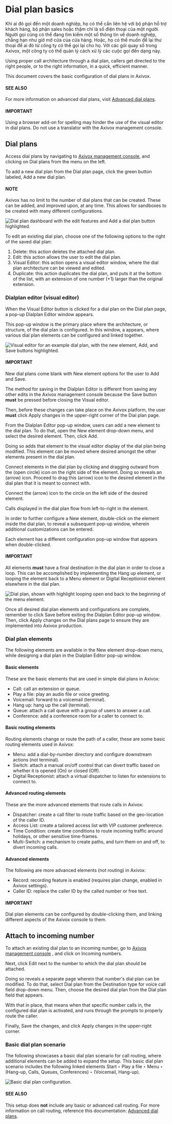 # Dial plan basics

Khi ai đó gọi đến một doanh nghiệp, họ có thể cần liên hệ với bộ phận hỗ trợ khách hàng, bộ phận sales hoặc thậm chí là số điện thoại của một người. Người gọi cũng có thể đang tìm kiếm một số thông tin về doanh nghiệp, chẳng hạn như giờ mở cửa của cửa hàng. Hoặc, họ có thể muốn để lại thư thoại để ai đó từ công ty có thể gọi lại cho họ. Với các gói quay số trong Axivox, một công ty có thể quản lý cách xử lý các cuộc gọi đến dạng này.

Using proper call architecture through a dial plan, callers get directed to the right people, or to
the right information, in a quick, efficient manner.

This document covers the basic configuration of dial plans in Axivox.

#### SEE ALSO
For more information on advanced dial plans, visit [Advanced dial plans](dial_plan_advanced.md).

#### IMPORTANT
Using a browser add-on for spelling may hinder the use of the visual editor in dial plans. Do not
use a translator with the Axivox management console.

<a id="voip-axivox-dial-plans"></a>

## Dial plans

Access dial plans by navigating to [Axivox management console](https://manage.axivox.com), and
clicking on Dial plans from the menu on the left.

To add a new dial plan from the Dial plan page, click the green button labeled,
Add a new dial plan.

#### NOTE
Axivox has no limit to the number of dial plans that can be created. These can be added, and
improved upon, at any time. This allows for sandboxes to be created with many different
configurations.

![Dial plan dashboard with the edit features and Add a dial plan button highlighted.](applications/productivity/voip/axivox/dial_plan_basics/dial-plan-edits.png)

To edit an existing dial plan, choose one of the following options to the right of the saved dial
plan:

1. Delete: this action deletes the attached dial plan.
2. Edit: this action allows the user to edit the dial plan.
3. Visual Editor: this action opens a visual editor window, where the dial plan
   architecture can be viewed and edited.
4. Duplicate: this action duplicates the dial plan, and puts it at the bottom of the
   list, with an extension of one number (+1) larger than the original extension.

### Dialplan editor (visual editor)

When the Visual Editor button is clicked for a dial plan on the Dial plan
page, a pop-up Dialplan Editor window appears.

This pop-up window is the primary place where the architecture, or structure, of the dial plan is
configured. In this window, a  appears, where various dial
plan elements can be configured and linked together.

![Visual editor for an example dial plan, with the new element, Add, and Save buttons
highlighted.](applications/productivity/voip/axivox/dial_plan_basics/dial-plan-visual.png)

#### IMPORTANT
New dial plans come blank with New element options for the user to Add
and Save.

The method for saving in the Dialplan Editor is different from saving any other edits
in the Axivox management console because the Save button **must** be pressed before
closing the Visual editor.

Then, before these changes can take place on the Axivox platform, the user **must** click
Apply changes in the upper-right corner of the Dial plan page.

From the Dialplan Editor pop-up window, users can add a new element to the dial plan. To
do that, open the New element drop-down menu, and select the desired element. Then,
click Add.

Doing so adds that element to the visual editor display of the dial plan being modified. This
element can be moved where desired amongst the other elements present in the dial plan.

Connect elements in the dial plan by clicking and dragging outward from the (open
circle) icon on the right side of the element. Doing so reveals an (arrow) icon.
Proceed to drag this (arrow) icon to the desired element in the dial plan that it is
meant to connect with.

Connect the (arrow) icon to the circle on the left side of the desired element.

Calls displayed in the dial plan flow from left-to-right in the element.

In order to further configure a New element, double-click on the element inside the dial
plan, to reveal a subsequent pop-up window, wherein additional customizations can be entered.

Each element has a different configuration pop-up window that appears when double-clicked.

#### IMPORTANT
All elements **must** have a final destination in the dial plan in order to close a loop. This
can be accomplished by implementing the Hang up element, or looping the element back
to a Menu element or Digital Receptionist element elsewhere in the dial
plan.

![Dial plan, shown with highlight looping open end back to the beginning of the menu
element.](applications/productivity/voip/axivox/dial_plan_basics/loop-back.png)

Once all desired dial plan elements and configurations are complete, remember to click
Save before exiting the Dialplan Editor pop-up window. Then, click
Apply changes on the Dial plans page to ensure they are implemented into
Axivox production.

### Dial plan elements

The following elements are available in the New element drop-down menu, while designing
a dial plan in the Dialplan Editor pop-up window.

#### Basic elements

These are the basic elements that are used in simple dial plans in Axivox:

- Call: call an extension or queue.
- Play a file: play an audio file or voice greeting.
- Voicemail: forward to a voicemail (terminal).
- Hang up: hang up the call (terminal).
- Queue: attach a call queue with a group of users to answer a call.
- Conference: add a conference room for a caller to connect to.

#### Basic routing elements

Routing elements change or route the path of a caller, these are some basic routing elements used in
Axivox:

- Menu: add a dial-by-number directory and configure downstream actions (not terminal).
- Switch: attach a manual on/off control that can divert traffic based on whether it is
  opened (On) or closed (Off).
- Digital Receptionist: attach a virtual dispatcher to listen for extensions to connect
  to.

#### Advanced routing elements

These are the more advanced elements that route calls in Axivox:

- Dispatcher: create a call filter to route traffic based on the geo-location of the
  caller ID.
- Access List: create a tailored access list with VIP customer preference.
- Time Condition: create time conditions to route incoming traffic around holidays, or
  other sensitive time-frames.
- Multi-Switch: a mechanism to create paths, and turn them on and off, to divert
  incoming calls.

#### Advanced elements

The following are more advanced elements (not routing) in Axivox:

- Record: recording feature is enabled (requires plan change, enabled in Axivox
  settings).
- Caller ID: replace the caller ID by the called number or free text.

#### IMPORTANT
Dial plan elements can be configured by double-clicking them, and linking different aspects of
the Axivox console to them.

## Attach to incoming number

To attach an existing dial plan to an incoming number, go to [Axivox management console](https://manage.axivox.com) , and click on Incoming numbers.

Next, click Edit next to the number to which the dial plan should be attached.

Doing so reveals a separate page wherein that number's dial plan can be modified. To do that, select
Dial plan from the Destination type for voice call field drop-down menu.
Then, choose the desired dial plan from the Dial plan field that appears.

With that in place, that means when that specific number calls in, the configured dial plan is
activated, and runs through the prompts to properly route the caller.

Finally, Save the changes, and click Apply changes in the upper-right
corner.

### Basic dial plan scenario

The following showcases a basic dial plan scenario for call routing, where additional elements can
be added to expand the setup. This basic dial plan scenario includes the following linked elements
Start ‣ Play a file ‣ Menu ‣ (Hang-up, Calls, Queues, Conferences) ‣
(Voicemail, Hang-up).

![Basic dial plan configuration.](applications/productivity/voip/axivox/dial_plan_basics/basic-scenario.png)

#### SEE ALSO
This setup does **not** include any basic or advanced call routing. For more information on call
routing, reference this documentation: [Advanced dial plans](dial_plan_advanced.md).
